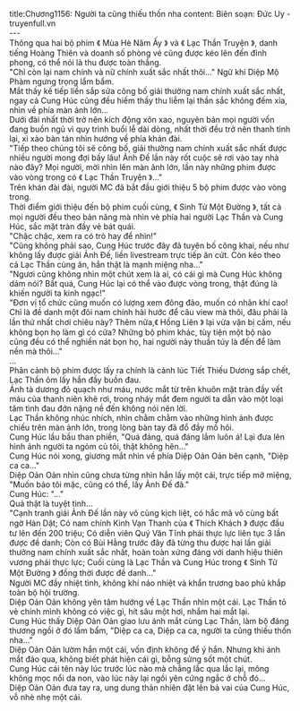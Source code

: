 title:Chương1156: Người ta cũng thiếu thốn nha
content:
Biên soạn: Đức Uy - truyenfull.vn<br>---<br>Thông qua hai bộ phim 《 Mùa Hè Năm Ấy 》 và 《 Lạc Thần Truyện 》, danh tiếng Hoàng Thiên và doanh số phòng vé cũng được kéo lên đến đỉnh phong, có thể nói là thu được toàn thắng.<br>"Chỉ còn lại nam chính và nữ chính xuất sắc nhất thôi..." Ngữ khí Diệp Mộ Phàm ngưng trọng lẩm bẩm.<br>Mắt thấy kế tiếp liền sắp sửa công bố giải thưởng nam chính xuất sắc nhất, ngay cả Cung Húc cũng đều hiếm thấy thu liễm lại thần sắc không đếm xỉa, nhìn về phía màn ảnh lớn…<br>Dưới đài nhất thời trở nên kích động xôn xao, nguyên bản mọi người vốn đang buồn ngủ vì quy trình buổi lễ dài dòng, nhất thời đều trở nên thanh tỉnh lại, xì xào bàn tán nhìn hướng về phía khán đài.<br>"Tiếp theo chúng tôi sẽ công bố, giải thưởng nam chính xuất sắc nhất được nhiều người mong đợi bấy lâu! Ảnh Đế lần này rốt cuộc sẽ rơi vào tay nhà nào đây? Mọi người, mời nhìn lên màn ảnh lớn, lần này những phim được vào vòng trong có 《 Lạc Thần Truyện 》..."<br>Trên khán đài đài, người MC đã bắt đầu giới thiệu 5 bộ phim được vào vòng trong.<br>Thời điểm giới thiệu đến bộ phim cuối cùng, 《 Sinh Tử Một Đường 》, tất cả mọi người đều theo bản năng mà nhìn vè phía hai người Lạc Thần và Cung Húc, sắc mặt tràn đầy vẻ bát quái.<br>"Chậc chậc, xem ra có trò hay để nhìn!"<br>"Cũng không phải sao, Cung Húc trước đây đã tuyên bố công khai, nếu như không lấy được giải Ảnh Đế, liền livestream trực tiếp ăn cứt. Còn kéo theo cả Lạc Thần cùng ăn, hắn thật là mạnh miệng nha..."<br>"Ngươi cũng không nhìn một chút xem là ai, có cái gì mà Cung Húc không dám nói? Bất quá, Cung Húc lại có thể vào được vòng trong, thật đúng là khiến người ta kinh ngạc!"<br>"Đơn vị tổ chức cũng muốn có lượng xem đông đảo, muốn có nhân khí cao! Chỉ là đề danh một đôi nam chính hài hước để câu view mà thôi, đâu phải là lần thứ nhất chơi chiêu này? Thêm nữa,《 Hồng Liên 》 lại vừa vặn bị cấm, nếu không bọn họ làm gì có cửa? Những bộ phim khác, tùy tiện một bộ nào cũng đều có thể nghiền nát bọn họ, hai người này thuần túy là đến để làm nền mà thôi..."<br>...<br>Phân cảnh bộ phim được lấy ra chính là cảnh lúc Tiết Thiếu Dương sắp chết, Lạc Thần ôm lấy hắn đầy buồn đau.<br>Ánh tà dương đỏ quạch như máu, nước mắt từ trên khuôn mặt tràn đầy vết máu của thanh niên khẽ rơi, trong nháy mắt đem người ta dẫn vào một loại tâm tình đau đớn nặng nề đến không nói nên lời.<br>Lạc Thần không nhúc nhích, nhìn chằm chằm vào những hình ảnh được chiếu trên màn ảnh lớn, trong lòng bàn tay đã đổ đầy mồ hôi.<br>Cung Húc lầu bầu than phiền, "Quá đáng, quá đáng lắm luôn á! Lại đưa lên hình ảnh người ta ngỏm củ tỏi, thật không hên..."<br>Cung Húc nói xong, giương mắt nhìn về phía Diệp Oản Oản bên cạnh, "Diệp ca ca..."<br>Diệp Oản Oản nhìn cũng chưa từng nhìn hắn lấy một cái, trực tiếp mở miệng, "Muốn bảo tôi mặc, cũng có thể, lấy Ảnh Đế đã."<br>Cung Húc: "..."<br>Quả thật là tuyệt tình...<br>"Cạnh tranh giải Ảnh Đế lần này vô cùng kịch liệt, có hắc mã vô cùng bất ngờ Hàn Dật; Có nam chính Kinh Vạn Thanh của 《 Thích Khách 》 được đầu tư lên đến 200 triệu; Có diễn viên Quý Văn Tĩnh phái thực lực liên tục 3 lần được đề danh; Còn có Bùi Hằng trước đây đã từng thu được hai lần giải thưởng nam chính xuất sắc nhất, hoàn toàn xứng đáng với danh hiệu thiên vương phái thực lực; Cuối cùng là Lạc Thần và Cung Húc trong 《 Sinh Tử Một Đường 》 đồng thời được đề danh…"<br>Người MC đầy nhiệt tình, không khí náo nhiệt và khẩn trương bao phủ khắp toàn bộ hội trường.<br>Diệp Oản Oản không yên tâm hướng về Lạc Thần nhìn một cái. Lạc Thần tỏ vẻ chính mình không có việc gì, hít sâu một hơi, nhắm hai mắt lại.<br>Cung Húc thấy Diệp Oản Oản giao lưu ánh mắt cùng Lạc Thần, làm bộ đáng thương ngồi ở đó lẩm bẩm, "Diệp ca ca, Diệp ca ca, người ta cũng thiếu thốn nha..."<br>Diệp Oản Oản lườm hắn một cái, vốn định không để ý hắn. Nhưng khi ánh mắt đảo qua, không biết phát hiện cái gì, bỗng sửng sốt một chút.<br>Cung Húc cái tên này lúc trước lúc nào mà chẳng lắc qua lắc lại, mông không mọc nổi da non, vào lúc này lại ngồi yên cứng ngắc ở chỗ đó…<br>Diệp Oản Oản đưa tay ra, ung dung thản nhiên đặt lên bả vai của Cung Húc, vỗ nhè nhẹ một cái.